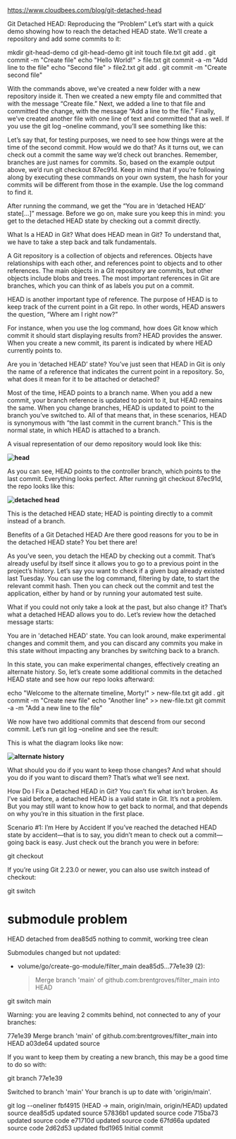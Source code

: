 https://www.cloudbees.com/blog/git-detached-head

Git Detached HEAD: Reproducing the “Problem”
Let’s start with a quick demo showing how to reach the detached HEAD state. We’ll create a repository and add some commits to it:

mkdir git-head-demo
cd git-head-demo
git init
touch file.txt
git add .
git commit -m "Create file"
echo "Hello World!" > file.txt
git commit -a -m "Add line to the file"
echo "Second file" > file2.txt
git add .
git commit -m "Create second file"

With the commands above, we’ve created a new folder with a new repository inside it. Then we created a new empty file and committed that with the message “Create file.” Next, we added a line to that file and committed the change, with the message “Add a line to the file.” Finally, we’ve created another file with one line of text and committed that as well. If you use the git log –oneline command, you’ll see something like this:

Let’s say that, for testing purposes, we need to see how things were at the time of the second commit. How would we do that? As it turns out, we can check out a commit the same way we’d check out branches. Remember, branches are just names for commits. So, based on the example output above, we’d run git checkout 87ec91d. Keep in mind that if you’re following along by executing these commands on your own system, the hash for your commits will be different from those in the example. Use the log command to find it.

After running the command, we get the “You are in ‘detached HEAD’ state[…]” message. Before we go on, make sure you keep this in mind: you get to the detached HEAD state by checking out a commit directly.

What Is a HEAD in Git?
What does HEAD mean in Git? To understand that, we have to take a step back and talk fundamentals.

A Git repository is a collection of objects and references. Objects have relationships with each other, and references point to objects and to other references. The main objects in a Git repository are commits, but other objects include blobs and trees. The most important references in Git are branches, which you can think of as labels you put on a commit.

HEAD is another important type of reference. The purpose of HEAD is to keep track of the current point in a Git repo. In other words, HEAD answers the question, “Where am I right now?”

For instance, when you use the log command, how does Git know which commit it should start displaying results from? HEAD provides the answer. When you create a new commit, its parent is indicated by where HEAD currently points to.

Are you in ‘detached HEAD’ state?
You’ve just seen that HEAD in Git is only the name of a reference that indicates the current point in a repository. So, what does it mean for it to be attached or detached?

Most of the time, HEAD points to a branch name. When you add a new commit, your branch reference is updated to point to it, but HEAD remains the same. When you change branches, HEAD is updated to point to the branch you’ve switched to. All of that means that, in these scenarios, HEAD is synonymous with “the last commit in the current branch.” This is the normal state, in which HEAD is attached to a branch.

A visual representation of our demo repository would look like this:


**![head](https://images.ctfassets.net/vtn4rfaw6n2j/7D7VZoug8kpm44t5j6mtPG/31728e41f18999fd40140a389d7993ba/image5.png?fm=webp&q=85)**


As you can see, HEAD points to the controller branch, which points to the last commit. Everything looks perfect. After running git checkout 87ec91d, the repo looks like this:

**![detached head](https://images.ctfassets.net/vtn4rfaw6n2j/4h3Jo9gFVyegpYX0GTGp6G/65e5a06240f02c2929de13b76ed31dcd/image4.png?fm=webp&q=85)**

This is the detached HEAD state; HEAD is pointing directly to a commit instead of a branch.


Benefits of a Git Detached HEAD
Are there good reasons for you to be in the detached HEAD state? You bet there are!

As you’ve seen, you detach the HEAD by checking out a commit. That’s already useful by itself since it allows you to go to a previous point in the project’s history. Let’s say you want to check if a given bug already existed last Tuesday. You can use the log command, filtering by date, to start the relevant commit hash. Then you can check out the commit and test the application, either by hand or by running your automated test suite.

What if you could not only take a look at the past, but also change it? That’s what a detached HEAD allows you to do. Let’s review how the detached message starts:

You are in 'detached HEAD' state. You can look around, make experimental changes and commit them, and you can discard any commits you make in this state without impacting any branches by switching back to a branch.

In this state, you can make experimental changes, effectively creating an alternate history. So, let’s create some additional commits in the detached HEAD state and see how our repo looks afterward:

echo "Welcome to the alternate timeline, Morty!" > new-file.txt
git add .
git commit -m "Create new file"
echo "Another line" >> new-file.txt
git commit -a -m "Add a new line to the file"

We now have two additional commits that descend from our second commit. Let’s run git log –oneline and see the result:


This is what the diagram looks like now:

**![alternate history](https://images.ctfassets.net/vtn4rfaw6n2j/4nKELNZvRF0b23IWODsnhl/d8a7c0f261353901c37e89cf046d9e64/image6.png?fm=webp&q=85)**

What should you do if you want to keep those changes? And what should you do if you want to discard them? That’s what we’ll see next.

How Do I Fix a Detached HEAD in Git?
You can’t fix what isn’t broken. As I’ve said before, a detached HEAD is a valid state in Git. It’s not a problem. But you may still want to know how to get back to normal, and that depends on why you’re in this situation in the first place.

Scenario #1: I’m Here by Accident
If you’ve reached the detached HEAD state by accident—that is to say, you didn’t mean to check out a commit—going back is easy. Just check out the branch you were in before:

git checkout <branch-name>

If you’re using Git 2.23.0 or newer, you can also use switch instead of checkout:

git switch <branch-name>

# submodule problem
HEAD detached from dea85d5
nothing to commit, working tree clean

Submodules changed but not updated:

* volume/go/create-go-module/filter_main dea85d5...77e1e39 (2):
  > Merge branch 'main' of github.com:brentgroves/filter_main into HEAD

git switch main

Warning: you are leaving 2 commits behind, not connected to
any of your branches:

  77e1e39 Merge branch 'main' of github.com:brentgroves/filter_main into HEAD
  a03de64 updated source

If you want to keep them by creating a new branch, this may be a good time
to do so with:

 git branch <new-branch-name> 77e1e39

Switched to branch 'main'
Your branch is up to date with 'origin/main'.

git log --oneliner
fbf4915 (HEAD -> main, origin/main, origin/HEAD) updated source
dea85d5 updated source
57836b1 updated source code
715ba73 updated source code
e71710d updated source code
67fd66a updated source code
2d62d53 updated
fbd1965 Initial commit

